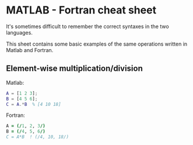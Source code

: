 # MATLAB - Fortran cheat sheet

It's sometimes difficult to remember the correct syntaxes in the two languages.

This sheet contains some basic examples of the same operations written in Matlab and Fortran.

## Element-wise multiplication/division
Matlab:
```matlab
A = [1 2 3];
B = [4 5 6];
C = A.*B  % [4 10 18]
```

Fortran:
```fortran
A = (/1, 2, 3/)
B = (/4, 5, 6/)
C = A*B  ! (/4, 10, 18/)
```
